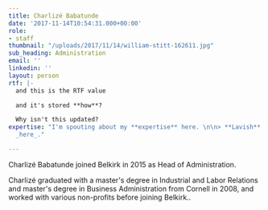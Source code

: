 ```yaml
---
title: Charlizé Babatunde
date: '2017-11-14T10:54:31.000+00:00'
role:
- staff
thumbnail: "/uploads/2017/11/14/william-stitt-162611.jpg"
sub_heading: Administration
email: ''
linkedin: ''
layout: person
rtf: |-
  and this is the RTF value

  and it's stored **how**?

  Why isn't this updated?
expertise: "I'm spouting about my **expertise** here. \n\n> **Lavish** praise goes
  _here_."

---
```

Charlizé Babatunde joined Belkirk in 2015 as Head of Administration.

Charlizé graduated with a master's degree in Industrial and Labor Relations and master's degree in Business Administration from Cornell in 2008, and worked with various non-profits before joining Belkirk..